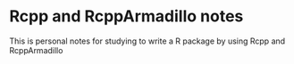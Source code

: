 # Rcpp and RcppArmadillo notes
This is personal notes for studying to write a R package by using Rcpp and RcppArmadillo
